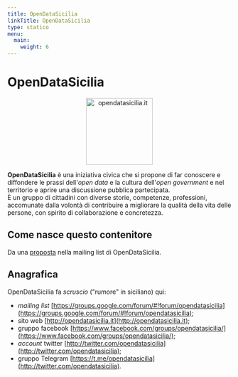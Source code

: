 ```yaml
---
title: OpenDataSicilia
linkTitle: OpenDataSicilia
type: statico
menu:
  main:
    weight: 6
---
```



# OpenDataSicilia

<p align="center"> <a href="http://opendatasicilia.it/" target="_blank"><img src="http://wp.ondata.it/sicilia/wp-content/uploads/sites/2/2018/07/opendatasicilia.png" width="150" class="immagonobox"   title="opendatasicilia.it"></a>
</p>

**OpenDataSicilia** è una iniziativa civica che si propone di far conoscere e diffondere le prassi dell'_open data_ e la cultura dell'_open government_ e nel territorio e aprire una discussione pubblica partecipata.<br>
È un gruppo di cittadini con diverse storie, competenze, professioni, accomunate dalla volontà di contribuire a migliorare la qualità della vita delle persone, con spirito di collaborazione e concretezza.

## Come nasce questo contenitore

Da una [proposta](https://groups.google.com/d/msg/opendatasicilia/chsV6FZg1qI/dFvHx_u-EAAJ) nella mailing list di OpenDataSicilia.

## Anagrafica

OpenDataSicilia fa _scruscio_ ("rumore" in siciliano) qui:

- _mailing list_ [https://groups.google.com/forum/#!forum/opendatasicilia](https://groups.google.com/forum/#!forum/opendatasicilia);
- sito web [http://opendatasicilia.it](http://opendatasicilia.it);
- gruppo facebook [https://www.facebook.com/groups/opendatasicilia/](https://www.facebook.com/groups/opendatasicilia/);
- _account_ twitter [http://twitter.com/opendatasicilia](http://twitter.com/opendatasicilia);
- gruppo Telegram [https://t.me/opendatasicilia](http://twitter.com/opendatasicilia).
